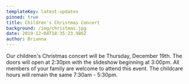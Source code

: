 ```yaml
---
templateKey: latest-updates
pinned: true
title: Children's Christmas Concert
background: /img/christmas.jpg
date: 2019-12-04T18:35:23.986Z
author: Brianna
---
```

Our children's Christmas concert will be Thursday, December 19th. The doors will open at 2:30pm with the slideshow beginning at 3:00pm. All members of your family are welcome to attend this event. The childcare hours will remain the same 7:30am - 5:30pm.
